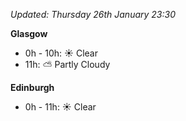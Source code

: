 *Updated: Thursday 26th January 23:30*

**Glasgow**

* 0h - 10h: :sunny: Clear
* 11h: :partly_sunny: Partly Cloudy

**Edinburgh**

* 0h - 11h: :sunny: Clear
